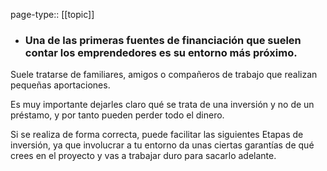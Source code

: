 page-type:: [[topic]]
- ### Una de las primeras fuentes de financiación que suelen contar los emprendedores es su entorno más próximo.

Suele tratarse de familiares, amigos o compañeros de trabajo que realizan pequeñas aportaciones.

Es muy importante dejarles claro qué se trata de una inversión y no de un préstamo, y por tanto pueden perder todo el dinero.

Si se realiza de forma correcta, puede facilitar las siguientes Etapas de inversión, ya que involucrar a tu entorno da unas ciertas garantías de qué crees en el proyecto y vas a trabajar duro para sacarlo adelante.



